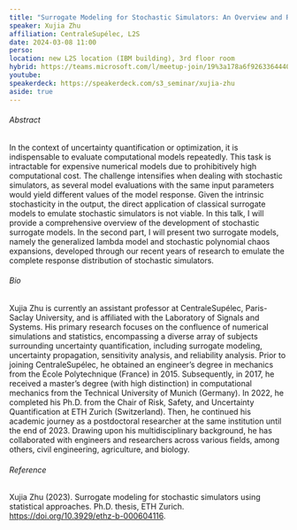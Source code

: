 ```yaml
---
title: "Surrogate Modeling for Stochastic Simulators: An Overview and Recent Developments"
speaker: Xujia Zhu
affiliation: CentraleSupélec, L2S
date: 2024-03-08 11:00
perso: 
location: new L2S location (IBM building), 3rd floor room
hybrid: https://teams.microsoft.com/l/meetup-join/19%3a178a6f926336444088eb120e42476f36%40thread.tacv2/1709043537906?context=%7b%22Tid%22%3a%2261f3e3b8-9b52-433a-a4eb-c67334ce54d5%22%2c%22Oid%22%3a%224d6c63a8-7eae-4099-804e-68bcb968bec0%22%7d
youtube: 
speakerdeck: https://speakerdeck.com/s3_seminar/xujia-zhu
aside: true
---
```


<div style="text-align:center">
<script defer class="speakerdeck-embed" data-id="5e659c970df54796b869751aec8b8e51" data-ratio="1.7796610169491525" src="//speakerdeck.com/assets/embed.js"></script></div>

###### Abstract
In the context of uncertainty quantification or optimization, it is indispensable to evaluate computational models repeatedly.
This task is intractable for expensive numerical models due to prohibitively high computational cost.
The challenge intensifies when dealing with stochastic simulators, as several model evaluations with the same input parameters would yield different values of the model response.
Given the intrinsic stochasticity in the output, the direct application of classical surrogate models to emulate stochastic simulators is not viable.
In this talk, I will provide a comprehensive overview of the development of stochastic surrogate models.
In the second part, I will present two surrogate models, namely the generalized lambda model and stochastic polynomial chaos expansions,
developed through our recent years of research to emulate the complete response distribution of stochastic simulators.


###### Bio
Xujia Zhu is currently an assistant professor at CentraleSupélec, Paris-Saclay University, and is affiliated with the Laboratory of Signals and Systems.
His primary research focuses on the confluence of numerical simulations and statistics, encompassing a diverse array of subjects surrounding uncertainty quantification,
including surrogate modeling, uncertainty propagation, sensitivity analysis, and reliability analysis. 
Prior to joining CentraleSupélec, he obtained an engineer’s degree in mechanics from the École Polytechnique (France) in 2015.
Subsequently, in 2017, he received a master’s degree (with high distinction) in computational mechanics from the Technical University of Munich (Germany).
In 2022, he completed his Ph.D. from the Chair of Risk, Safety, and Uncertainty Quantification at ETH Zurich (Switzerland).
Then, he continued his academic journey as a postdoctoral researcher at the same institution until the end of 2023.
Drawing upon his multidisciplinary background, he has collaborated with engineers and researchers across various fields, among others, civil engineering, agriculture, and biology. 


###### Reference
Xujia Zhu (2023). Surrogate modeling for stochastic simulators using statistical approaches. Ph.D. thesis, ETH Zurich. https://doi.org/10.3929/ethz-b-000604116.
